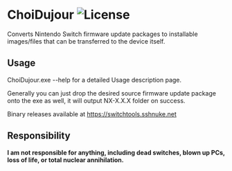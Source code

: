 # ChoiDujour ![License](https://img.shields.io/badge/License-GPLv3-blue.svg)
Converts Nintendo Switch firmware update packages to installable images/files that can be transferred to the device itself.

## Usage
 ChoiDujour.exe --help for a detailed Usage description page.

 Generally you can just drop the desired source firmware update package onto the exe as well, it will output NX-X.X.X folder on success.

Binary releases available at https://switchtools.sshnuke.net

## Responsibility

**I am not responsible for anything, including dead switches, blown up PCs, loss of life, or total nuclear annihilation.**
